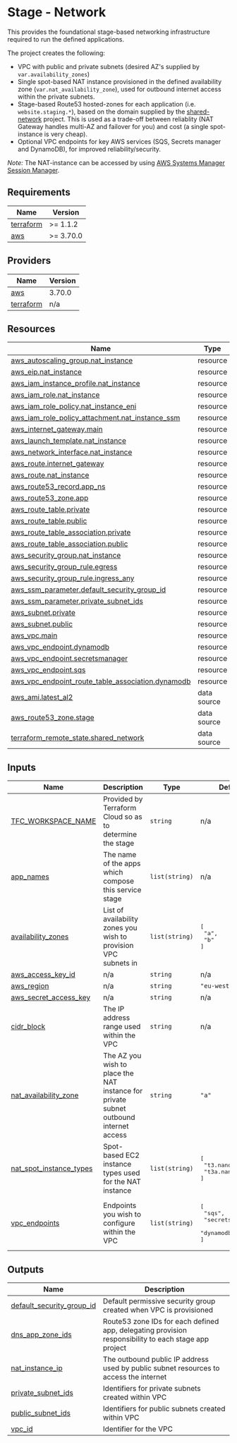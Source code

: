 # Stage - Network

This provides the foundational stage-based networking infrastructure required to run the defined applications.

The project creates the following:

- VPC with public and private subnets (desired AZ's supplied by `var.availability_zones`)
- Single spot-based NAT instance provisioned in the defined availability zone (`var.nat_availability_zone`), used for outbound internet access within the private subnets.
- Stage-based Route53 hosted-zones for each application (i.e. `website.staging.*`), based on the domain supplied by the [shared-network](../../shared/network) project. This is used as a trade-off between reliablity (NAT Gateway handles multi-AZ and failover for you) and cost (a single spot-instance is very cheap).
- Optional VPC endpoints for key AWS services (SQS, Secrets manager and DynamoDB), for improved reliability/security.

_Note:_ The NAT-instance can be accessed by using [AWS Systems Manager Session Manager](https://docs.aws.amazon.com/systems-manager/latest/userguide/session-manager.html).

<!-- BEGIN_TF_DOCS -->
## Requirements

| Name | Version |
|------|---------|
| <a name="requirement_terraform"></a> [terraform](#requirement\_terraform) | >= 1.1.2 |
| <a name="requirement_aws"></a> [aws](#requirement\_aws) | >= 3.70.0 |

## Providers

| Name | Version |
|------|---------|
| <a name="provider_aws"></a> [aws](#provider\_aws) | 3.70.0 |
| <a name="provider_terraform"></a> [terraform](#provider\_terraform) | n/a |

## Resources

| Name | Type |
|------|------|
| [aws_autoscaling_group.nat_instance](https://registry.terraform.io/providers/hashicorp/aws/latest/docs/resources/autoscaling_group) | resource |
| [aws_eip.nat_instance](https://registry.terraform.io/providers/hashicorp/aws/latest/docs/resources/eip) | resource |
| [aws_iam_instance_profile.nat_instance](https://registry.terraform.io/providers/hashicorp/aws/latest/docs/resources/iam_instance_profile) | resource |
| [aws_iam_role.nat_instance](https://registry.terraform.io/providers/hashicorp/aws/latest/docs/resources/iam_role) | resource |
| [aws_iam_role_policy.nat_instance_eni](https://registry.terraform.io/providers/hashicorp/aws/latest/docs/resources/iam_role_policy) | resource |
| [aws_iam_role_policy_attachment.nat_instance_ssm](https://registry.terraform.io/providers/hashicorp/aws/latest/docs/resources/iam_role_policy_attachment) | resource |
| [aws_internet_gateway.main](https://registry.terraform.io/providers/hashicorp/aws/latest/docs/resources/internet_gateway) | resource |
| [aws_launch_template.nat_instance](https://registry.terraform.io/providers/hashicorp/aws/latest/docs/resources/launch_template) | resource |
| [aws_network_interface.nat_instance](https://registry.terraform.io/providers/hashicorp/aws/latest/docs/resources/network_interface) | resource |
| [aws_route.internet_gateway](https://registry.terraform.io/providers/hashicorp/aws/latest/docs/resources/route) | resource |
| [aws_route.nat_instance](https://registry.terraform.io/providers/hashicorp/aws/latest/docs/resources/route) | resource |
| [aws_route53_record.app_ns](https://registry.terraform.io/providers/hashicorp/aws/latest/docs/resources/route53_record) | resource |
| [aws_route53_zone.app](https://registry.terraform.io/providers/hashicorp/aws/latest/docs/resources/route53_zone) | resource |
| [aws_route_table.private](https://registry.terraform.io/providers/hashicorp/aws/latest/docs/resources/route_table) | resource |
| [aws_route_table.public](https://registry.terraform.io/providers/hashicorp/aws/latest/docs/resources/route_table) | resource |
| [aws_route_table_association.private](https://registry.terraform.io/providers/hashicorp/aws/latest/docs/resources/route_table_association) | resource |
| [aws_route_table_association.public](https://registry.terraform.io/providers/hashicorp/aws/latest/docs/resources/route_table_association) | resource |
| [aws_security_group.nat_instance](https://registry.terraform.io/providers/hashicorp/aws/latest/docs/resources/security_group) | resource |
| [aws_security_group_rule.egress](https://registry.terraform.io/providers/hashicorp/aws/latest/docs/resources/security_group_rule) | resource |
| [aws_security_group_rule.ingress_any](https://registry.terraform.io/providers/hashicorp/aws/latest/docs/resources/security_group_rule) | resource |
| [aws_ssm_parameter.default_security_group_id](https://registry.terraform.io/providers/hashicorp/aws/latest/docs/resources/ssm_parameter) | resource |
| [aws_ssm_parameter.private_subnet_ids](https://registry.terraform.io/providers/hashicorp/aws/latest/docs/resources/ssm_parameter) | resource |
| [aws_subnet.private](https://registry.terraform.io/providers/hashicorp/aws/latest/docs/resources/subnet) | resource |
| [aws_subnet.public](https://registry.terraform.io/providers/hashicorp/aws/latest/docs/resources/subnet) | resource |
| [aws_vpc.main](https://registry.terraform.io/providers/hashicorp/aws/latest/docs/resources/vpc) | resource |
| [aws_vpc_endpoint.dynamodb](https://registry.terraform.io/providers/hashicorp/aws/latest/docs/resources/vpc_endpoint) | resource |
| [aws_vpc_endpoint.secretsmanager](https://registry.terraform.io/providers/hashicorp/aws/latest/docs/resources/vpc_endpoint) | resource |
| [aws_vpc_endpoint.sqs](https://registry.terraform.io/providers/hashicorp/aws/latest/docs/resources/vpc_endpoint) | resource |
| [aws_vpc_endpoint_route_table_association.dynamodb](https://registry.terraform.io/providers/hashicorp/aws/latest/docs/resources/vpc_endpoint_route_table_association) | resource |
| [aws_ami.latest_al2](https://registry.terraform.io/providers/hashicorp/aws/latest/docs/data-sources/ami) | data source |
| [aws_route53_zone.stage](https://registry.terraform.io/providers/hashicorp/aws/latest/docs/data-sources/route53_zone) | data source |
| [terraform_remote_state.shared_network](https://registry.terraform.io/providers/hashicorp/terraform/latest/docs/data-sources/remote_state) | data source |

## Inputs

| Name | Description | Type | Default | Required |
|------|-------------|------|---------|:--------:|
| <a name="input_TFC_WORKSPACE_NAME"></a> [TFC\_WORKSPACE\_NAME](#input\_TFC\_WORKSPACE\_NAME) | Provided by Terraform Cloud so as to determine the stage | `string` | n/a | yes |
| <a name="input_app_names"></a> [app\_names](#input\_app\_names) | The name of the apps which compose this service stage | `list(string)` | n/a | yes |
| <a name="input_availability_zones"></a> [availability\_zones](#input\_availability\_zones) | List of availability zones you wish to provision VPC subnets in | `list(string)` | <pre>[<br>  "a",<br>  "b"<br>]</pre> | no |
| <a name="input_aws_access_key_id"></a> [aws\_access\_key\_id](#input\_aws\_access\_key\_id) | n/a | `string` | n/a | yes |
| <a name="input_aws_region"></a> [aws\_region](#input\_aws\_region) | n/a | `string` | `"eu-west-1"` | no |
| <a name="input_aws_secret_access_key"></a> [aws\_secret\_access\_key](#input\_aws\_secret\_access\_key) | n/a | `string` | n/a | yes |
| <a name="input_cidr_block"></a> [cidr\_block](#input\_cidr\_block) | The IP address range used within the VPC | `string` | n/a | yes |
| <a name="input_nat_availability_zone"></a> [nat\_availability\_zone](#input\_nat\_availability\_zone) | The AZ you wish to place the NAT instance for private subnet outbound internet access | `string` | `"a"` | no |
| <a name="input_nat_spot_instance_types"></a> [nat\_spot\_instance\_types](#input\_nat\_spot\_instance\_types) | Spot-based EC2 instance types used for the NAT instance | `list(string)` | <pre>[<br>  "t3.nano",<br>  "t3a.nano"<br>]</pre> | no |
| <a name="input_vpc_endpoints"></a> [vpc\_endpoints](#input\_vpc\_endpoints) | Endpoints you wish to configure within the VPC | `list(string)` | <pre>[<br>  "sqs",<br>  "secretsmanager",<br>  "dynamodb"<br>]</pre> | no |

## Outputs

| Name | Description |
|------|-------------|
| <a name="output_default_security_group_id"></a> [default\_security\_group\_id](#output\_default\_security\_group\_id) | Default permissive security group created when VPC is provisioned |
| <a name="output_dns_app_zone_ids"></a> [dns\_app\_zone\_ids](#output\_dns\_app\_zone\_ids) | Route53 zone IDs for each defined app, delegating provision responsibility to each stage app project |
| <a name="output_nat_instance_ip"></a> [nat\_instance\_ip](#output\_nat\_instance\_ip) | The outbound public IP address used by public subnet resources to access the internet |
| <a name="output_private_subnet_ids"></a> [private\_subnet\_ids](#output\_private\_subnet\_ids) | Identifiers for private subnets created within VPC |
| <a name="output_public_subnet_ids"></a> [public\_subnet\_ids](#output\_public\_subnet\_ids) | Identifiers for public subnets created within VPC |
| <a name="output_vpc_id"></a> [vpc\_id](#output\_vpc\_id) | Identifier for the VPC |
<!-- END_TF_DOCS -->
